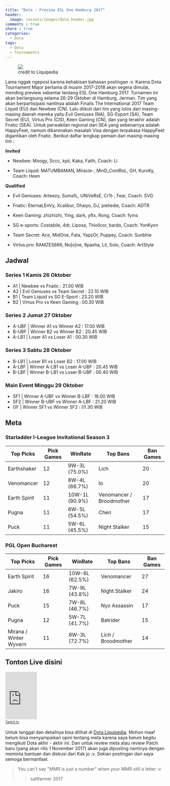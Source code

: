 ```yaml
---
title: "Dota : Preview ESL One Hamburg 2017"
header:
  image: /assets/images/dota_header.jpg
comments : true
share : true
categories:
  - Dota
tags:
  - Dota
  - Tournaments
---
```


<figure>
    <img src="http://wiki.teamliquid.net/commons/images/thumb/2/27/ESL_One_Hamburg_2017.png/600px-ESL_One_Hamburg_2017.png">
    <figcaption>credit to Liquipedia</figcaption>
</figure>

Lama nggak ngepost karena kehabisan bahasan postingan :v. Karena Dota Tournament Major pertama di musim 2017-2018 akan segera dimulai, mending preview sebentar tentang ESL One Hamburg 2017. Turnamen ini akan berlangsung selama 26-29 Oktober di Hamburg, Jerman. Tim yang akan berpartisipasi nantinya adalah Finalis The International 2017 Team Liquid (EU) dan Newbee (CN). Lalu diikuti dari tim yang lolos dari masing-masing daerah mereka yaitu Evil Geniuses (NA), SG-Esport (SA), Team Secret (EU), Virtus Pro (CIS), Keen Gaming (CN), dan yang terakhir adalah Fnatic (SEA). Untuk perwakilan regional dari SEA yang sebenarnya adalah HappyFeet, namum dikarenakan masalah Visa dengan terpakasa HappyFeet digantikan oleh Fnatic. Berikut daftar lengkap pemain dari masing-masing tim :

**Invited**
* Newbee: Moogy, Sccc, kpii, Kaka, Faith, Coach: Li

* Team Liquid: MATUMBAMAN, Miracle-, MinD_ContRoL, GH, KuroKy, Coach: Heen

**Qualified**
* Evil Geniuses: Arteezy, Suma1L, UNiVeRsE, Cr1t-, Fear, Coach: SVG

* Fnatic: EternaLEnVy, Xcalibur, Ohaiyo, DJ, pieliedie, Coach: ADTR

* Keen Gaming: zhizhizhi, Yíng, dark, yftx, Rong, Coach: fyms

* SG e-sports: Costabile, 4dr, Liposa, Thiolicor, bardo, Coach: YonKyon

* Team Secret: Ace, MidOne, Fata, YapzOr, Puppey, Coach: Sunbhie

* Virtus.pro: RAMZES666, No[o]ne, 9pasha, Lil, Solo, Coach: ArtStyle

## Jadwal

### Series 1 Kamis 26 Oktober
* A1 | Newbee vs Fnatic : 21.00 WIB 
* A2 | Evil Geniuses vs Team Secret : 22.10 WIB
* B1 | Team Liquid vs SG E-Sport : 23.20 WIB
* B2 | Virtus Pro vs Keen Gaming : 00.30 WIB

### Series 2 Jumat 27 Oktober
* A-UBF | Winner A1 vs Winner A2 : 17.00 WIB 
* B-UBF | Winner B2 vs Winner B2 : 20.45 WIB
* A-LB1 | Loser A1 vs Loser A1 : 00.30 WIB

### Series 3 Sabtu 28 Oktober
* B-LB1 | Loser B1 vs Loser B2 : 17.00 WIB 
* A-LBF | Winner A-LB1 vs Loser A-UBF : 20.45 WIB
* B-LBF | Winner B-LB1 vs Loser B-UBF : 00.40 WIB

### Main Event Minggu 29 Oktober
* SF1 | Winner A-UBF vs Winner B-LBF : 18.00 WIB 
* SF2 | Winner B-UBF vs Winner A-LBF : 21.20 WIB
* GF | Winner SF1 vs Winner SF2 : 01.30 WIB

## Meta

### Starladder I-League Invitational Season 3
|   Top Picks  | Pick Games |       WinRate   | Top Bans | Ban Games |
|-------------|----------|---------------|--------|----------|
| Earthshaker  | 	12      | 	9W-3L (75.0%) |   Lich | 	20 | 	12W-8L (60.0%) |
| Venomancer   | 	12      | 	8W-4L (66.7%) |    Io | 	20 | 	5W-15L (25.0%) |
| Earth Spirit | 	11      | 	10W-1L (90.9%)| Venomancer / Broodmother | 	17 | 	7W-12L (41.2%|
| Pugna        | 	11      | 	6W-5L (54.5%) |  Chen | 	17 | 	6W-11L (35.3%) |
| Puck         | 	11      | 	5W-6L (45.5%) | 	Night Stalker | 	15 | 	9W-6L (60.0%) |

### PGL Open Bucharest
| Top Picks | Pick Games | WinRate | Top Bans | Ban Games |
|--------|-------|------|-------|--------|
| Earth Spirit | 	16 | 	10W-6L (62.5%) | 	Venomancer | 	27 |
| Jakiro | 	16 | 	7W-9L (43.8%) | 	Night Stalker | 	24 |
| Puck | 	15 | 	7W-8L (46.7%) | 	Nyx Assassin | 	17 |
| Pugna | 	12 | 	5W-7L (41.7%) | 	Batrider | 	15 |
| Mirana / Winter Wyvern | 	11 | 	8W-3L (72.7%) | 	Lich / Broodmother | 	14 |

## Tonton Live disini
<iframe src="https://player.twitch.tv/?channel=esl_dota2" frameborder="0" allowfullscreen="true" scrolling="no" height="auto" width="100 %"></iframe><a href="https://www.twitch.tv/esl_dota2?tt_content=text_link&tt_medium=live_embed" style="padding:2px 0px 4px; display:block; width:345px; font-weight:normal; font-size:10px; text-decoration:underline;">Twitch tv</a>

Untuk tanggal dan detailnya bisa dilihat di <a href="http://wiki.teamliquid.net/dota2/ESL_One/Hamburg/2017">Dota Liquipedia</a>. Mohon maaf belum bisa menyampaikan opini tentang meta karena saya belum begitu mengikuti Dota akhir - akhir ini. Dan untuk review meta atau review Patch baru (yang akan rilis 1 November 2017) akan juga diposting nantinya dengan meminta bantuan dan diskusi dari Kak jo :v. Sekian postingan dari saya semoga bermanfaat.


>You can't say "MMR is just a number" when your MMR still a letter :v
>> saltfarmer 2017
